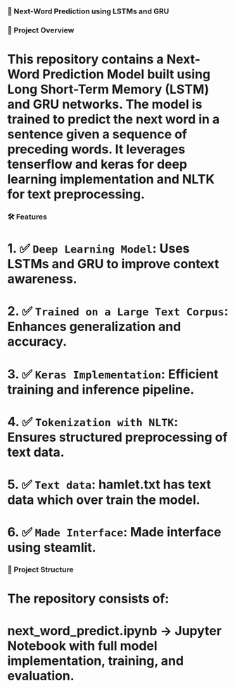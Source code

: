 ### 📖 Next-Word Prediction using LSTMs and GRU

### 🚀 Project Overview
# This repository contains a Next-Word Prediction Model built using Long Short-Term Memory (LSTM) and GRU networks. The model is trained to predict the next word in a sentence given a sequence of preceding words. It leverages tenserflow and keras for deep learning implementation and NLTK for text preprocessing.


### 🛠 Features
# 1. ✅ `Deep Learning Model`: Uses  LSTMs and GRU to improve context awareness.
# 2. ✅ `Trained on a Large Text Corpus`: Enhances generalization and accuracy.
# 3. ✅ `Keras Implementation`: Efficient training and inference pipeline.
# 4. ✅ `Tokenization with NLTK`: Ensures structured preprocessing of text data.
# 5. ✅ `Text data`: hamlet.txt has text data which over train the model.
# 6. ✅ `Made Interface`: Made interface using steamlit.

### 📂 Project Structure
# The repository consists of:
# next_word_predict.ipynb → Jupyter Notebook with full model implementation, training, and evaluation.

